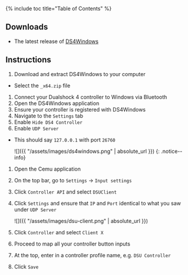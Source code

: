 {% include toc title="Table of Contents" %}

## Downloads

- The latest release of [DS4Windows](https://github.com/Jays2Kings/DS4Windows/releases/latest)

## Instructions

1. Download and extract DS4Windows to your computer
  - Select the `_x64.zip` file
1. Connect your Dualshock 4 controller to Windows via Bluetooth
1. Open the DS4Windows application
1. Ensure your controller is registered with DS4Windows
1. Navigate to the `Settings` tab
1. Enable `Hide DS4 Controller`
1. Enable `UDP Server`
  - This should say `127.0.0.1` with port `26760`

    ![]({{ "/assets/images/ds4windows.png" | absolute_url }})
    {: .notice--info}

1. Open the Cemu application
1. On the top bar, go to `Settings` -> `Input settings`
1. Click `Controller API` and select `DSUClient`
1. Click `Settings` and ensure that `IP` and `Port` identical to what you saw under `UDP Server`

    ![]({{ "/assets/images/dsu-client.png" | absolute_url }})

1. Click `Controller` and select `Client X`
1. Proceed to map all your controller button inputs
1. At the top, enter in a controller profile name, e.g. `DSU Controller`
1. Click `Save`
